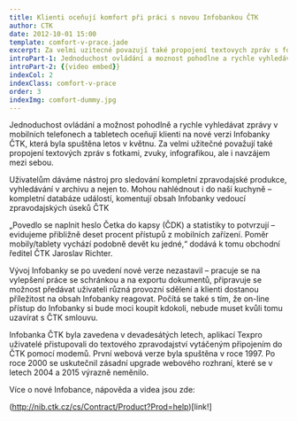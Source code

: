 ```yaml
---
title: Klienti oceňují komfort při práci s novou Infobankou ČTK
author: CTK
date: 2012-10-01 15:00
template: comfort-v-prace.jade
excerpt: Za velmi uzitecné povazují také propojení textovych zpráv s fotkami, zvuky, infografikou, ale i navzajem mezi sebou.
introPart-1: Jednoduchost ovládání a moznost pohodlne a rychle vyhledávat zprávy v mobilních telefonech a tabletech ocenují klienti na nové verzi Infobanky CTK, která byla spustena letos v kvetnu. Za velmi uzitecné povazují také propojení textovych zpráv s fotkami, zvuky, infografikou, ale i navzájem mezi sebou.
introPart-2: {{video embed}}
indexCol: 2
indexClass: comfort-v-prace
order: 3
indexImg: comfort-dummy.jpg
---
```


Jednoduchost ovládání a možnost pohodlně a rychle vyhledávat zprávy v mobilních telefonech a tabletech oceňují klienti na nové verzi Infobanky ČTK, která byla spuštěna letos v květnu. Za velmi užitečné považují také propojení textových zpráv s fotkami, zvuky, infografikou, ale i navzájem mezi sebou.

Uživatelům dáváme nástroj pro sledování kompletní zpravodajské produkce, vyhledávání v archivu a nejen to. Mohou nahlédnout i do naší kuchyně – kompletní databáze událostí, komentují obsah Infobanky vedoucí zpravodajských úseků ČTK 

„Povedlo se naplnit heslo Četka do kapsy (ČDK) a statistiky to potvrzují – evidujeme přibližně deset procent přístupů z mobilních zařízení. Poměr mobily/tablety vychází podobně devět ku jedné,“ dodává k tomu obchodní ředitel ČTK Jaroslav Richter.

Vývoj Infobanky se po uvedení nové verze nezastavil – pracuje se na vylepšení práce se schránkou a na exportu dokumentů, připravuje se možnost předávat uživateli různá provozní sdělení a klienti dostanou příležitost na obsah Infobanky reagovat. Počítá se také s tím, že on-line přístup do Infobanky si bude moci koupit kdokoli, nebude muset kvůli tomu uzavírat s ČTK smlouvu.

Infobanka ČTK byla zavedena v devadesátých letech, aplikací Texpro uživatelé přistupovali do textového zpravodajství vytáčeným připojením do ČTK pomocí modemů. První webová verze byla spuštěna v roce 1997. Po roce 2000 se uskutečnil zásadní upgrade webového rozhraní, které se v letech 2004 a 2015 výrazně neměnilo.

Více o nové Infobance, nápověda a videa jsou zde:

(http://nib.ctk.cz/cs/Contract/Product?Prod=help)[link!]